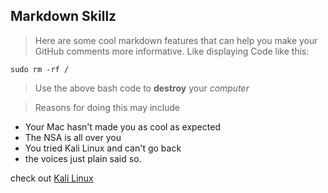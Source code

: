 ## Markdown Skillz

>Here are some cool markdown features that can help you make your GitHub comments more informative. Like displaying Code like this:

    sudo rm -rf /

>Use the above bash code to **destroy** your *computer*

>Reasons for doing this may include 

* Your Mac hasn't made you as cool as expected
* The NSA is all over you
* You tried Kali Linux and can't go back
* the voices just plain said so.

check out [Kali Linux](https://www.kali.org/)